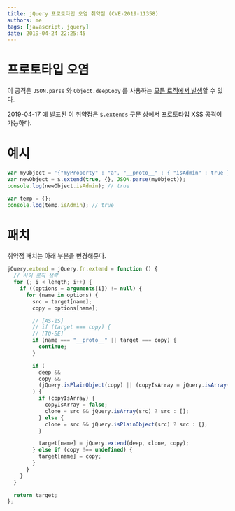 ```yaml
---
title: jQuery 프로토타입 오염 취약점 (CVE-2019-11358)
authors: me
tags: [javascript, jquery]
date: 2019-04-24 22:25:45
---
```


# 프로토타입 오염

이 공격은 `JSON.parse` 와 `Object.deepCopy` 를 사용하는 [모든 로직에서 발생](https://medium.com/intrinsic/javascript-prototype-poisoning-vulnerabilities-in-the-wild-7bc15347c96)할 수 있다.

2019-04-17 에 발표된 이 취약점은 `$.extends` 구문 상에서 프로토타입 XSS 공격이 가능하다.

# 예시

```js
var myObject = '{"myProperty" : "a", "__proto__" : { "isAdmin" : true } }';
var newObject = $.extend(true, {}, JSON.parse(myObject));
console.log(newObject.isAdmin); // true

var temp = {};
console.log(temp.isAdmin); // true
```

# 패치

취약점 패치는 아래 부분을 변경해준다.

```js
jQuery.extend = jQuery.fn.extend = function () {
  // 사이 로직 생략
  for (; i < length; i++) {
    if ((options = arguments[i]) != null) {
      for (name in options) {
        src = target[name];
        copy = options[name];

        // [AS-IS]
        // if (target === copy) {
        // [TO-BE]
        if (name === "__proto__" || target === copy) {
          continue;
        }

        if (
          deep &&
          copy &&
          (jQuery.isPlainObject(copy) || (copyIsArray = jQuery.isArray(copy)))
        ) {
          if (copyIsArray) {
            copyIsArray = false;
            clone = src && jQuery.isArray(src) ? src : [];
          } else {
            clone = src && jQuery.isPlainObject(src) ? src : {};
          }

          target[name] = jQuery.extend(deep, clone, copy);
        } else if (copy !== undefined) {
          target[name] = copy;
        }
      }
    }
  }

  return target;
};
```
